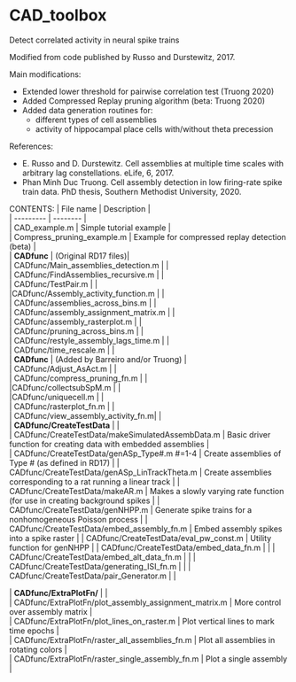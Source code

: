 # CAD_toolbox
Detect correlated activity in neural spike trains

Modified from code published by Russo and Durstewitz, 2017.

Main modifications:
  - Extended lower threshold for pairwise correlation test (Truong 2020)  
  - Added Compressed Replay pruning algorithm (beta: Truong 2020)    
  - Added data generation routines for:    
      - different types of cell assemblies        
      - activity of hippocampal place cells with/without theta precession  

References:  
  - E. Russo and D. Durstewitz. Cell assemblies at multiple time scales with arbitrary lag constellations. eLife, 6, 2017.   
  - Phan Minh Duc Truong. Cell assembly detection in low firing-rate spike train data. PhD thesis, Southern Methodist University, 2020.  
  
CONTENTS: 
| File name | Description |   
| --------- | -------- |   
| CAD_example.m | Simple tutorial example |   
| Compress_pruning_example.m | Example for compressed replay detection (beta) |    
| **CADfunc** | (Original RD17 files)|      
|  CADfunc/Main_assemblies_detection.m  | |  
 | CADfunc/FindAssemblies_recursive.m  | |  
 | CADfunc/TestPair.m  | |  
 |CADfunc/Assembly_activity_function.m  | |  
 | CADfunc/assemblies_across_bins.m  | |  
 | CADfunc/assembly_assignment_matrix.m  | |  
 |  CADfunc/assembly_rasterplot.m  | |  
 |  CADfunc/pruning_across_bins.m  | |  
 |  CADfunc/restyle_assembly_lags_time.m  | |  
 | CADfunc/time_rescale.m  | |   
 | **CADfunc** | (Added by Barreiro and/or Truong)  |  
 |  CADfunc/Adjust_AsAct.m  | |  
 | CADfunc/compress_pruning_fn.m  | |  
  |CADfunc/collectsubSpM.m  | |  
  |CADfunc/uniquecell.m  | |  
 | CADfunc/rasterplot_fn.m  | |  
 |  CADfunc/view_assembly_activity_fn.m| |  
|  **CADfunc/CreateTestData** |  |  
| CADfunc/CreateTestData/makeSimulatedAssembData.m            |    Basic driver function for creating data with embedded assemblies  |  
| CADfunc/CreateTestData/genASp_Type#.m  #=1-4          |    Create assemblies of Type # (as defined in RD17) |
| CADfunc/CreateTestData/genASp_LinTrackTheta.m            |    Create assemblies corresponding to a rat running a linear track   |
| CADfunc/CreateTestData/makeAR.m            |     Makes a slowly varying rate function (for use in creating background spikes |
| CADfunc/CreateTestData/genNHPP.m            |     Generate spike trains for a nonhomogeneous Poisson process |
| CADfunc/CreateTestData/embed_assembly_fn.m            |    Embed assembly spikes into a spike raster  |
| CADfunc/CreateTestData/eval_pw_const.m            |     Utility function for genNHPP |
| CADfunc/CreateTestData/embed_data_fn.m            |      |
| CADfunc/CreateTestData/embed_alt_data_fn.m            |      |
| CADfunc/CreateTestData/generating_ISI_fn.m            |      |
| CADfunc/CreateTestData/pair_Generator.m            |      |

  | **CADfunc/ExtraPlotFn/** |  |  
  | CADfunc/ExtraPlotFn/plot_assembly_assignment_matrix.m     |    More control over assembly matrix  |   
  | CADfunc/ExtraPlotFn/plot_lines_on_raster.m                |    Plot vertical lines to mark time epochs |    
  | CADfunc/ExtraPlotFn/raster_all_assemblies_fn.m            |    Plot all assemblies in rotating colors  |  
  | CADfunc/ExtraPlotFn/raster_single_assembly_fn.m           |    Plot a single assembly |  



